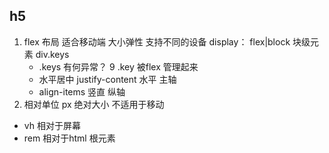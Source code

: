 ## h5
1. flex 布局 适合移动端 大小弹性 支持不同的设备
   display： flex|block
   块级元素 div.keys
   - .keys 有何异常？
   9 .key 被flex 管理起来
   - 水平居中 justify-content 水平 主轴
   - align-items 竖直 纵轴
2. 相对单位
  px 绝对大小 不适用于移动
 - vh 相对于屏幕
 - rem 相对于html 根元素
 